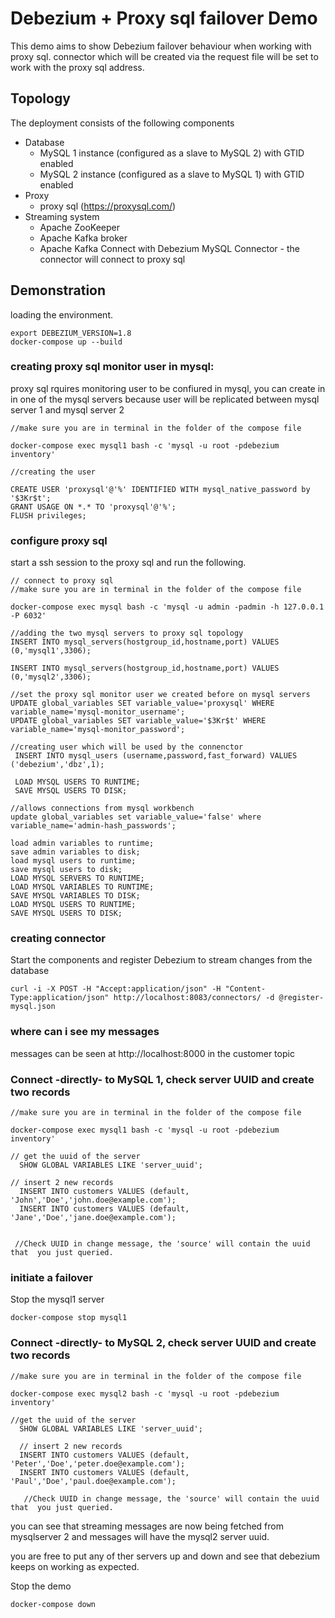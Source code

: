 # Debezium + Proxy sql failover Demo

This demo aims to show Debezium failover behaviour when working with proxy sql.
connector which will be created via the request file will be set to work with the proxy sql address.

## Topology

The deployment consists of the following components

* Database
  * MySQL 1 instance (configured as a slave to MySQL 2) with GTID enabled
  * MySQL 2 instance (configured as a slave to MySQL 1) with GTID enabled
* Proxy
	* proxy sql (https://proxysql.com/)
* Streaming system
  * Apache ZooKeeper
  * Apache Kafka broker
  * Apache Kafka Connect with Debezium MySQL Connector - the connector will connect to proxy sql

## Demonstration
loading the environment.
```
export DEBEZIUM_VERSION=1.8
docker-compose up --build
```

### creating proxy sql monitor user in mysql:
proxy sql rquires monitoring user to be confiured in mysql,  you can create in in one of the mysql servers because user will be replicated between mysql server 1 and mysql server 2
```
//make sure you are in terminal in the folder of the compose file

docker-compose exec mysql1 bash -c 'mysql -u root -pdebezium inventory'

//creating the user

CREATE USER 'proxysql'@'%' IDENTIFIED WITH mysql_native_password by '$3Kr$t';
GRANT USAGE ON *.* TO 'proxysql'@'%';
FLUSH privileges;
```

### configure proxy sql
start a ssh session to the proxy sql and run the following.

```
// connect to proxy sql
//make sure you are in terminal in the folder of the compose file

docker-compose exec mysql bash -c 'mysql -u admin -padmin -h 127.0.0.1 -P 6032'

//adding the two mysql servers to proxy sql topology
INSERT INTO mysql_servers(hostgroup_id,hostname,port) VALUES (0,'mysql1',3306);

INSERT INTO mysql_servers(hostgroup_id,hostname,port) VALUES (0,'mysql2',3306);

//set the proxy sql monitor user we created before on mysql servers
UPDATE global_variables SET variable_value='proxysql' WHERE variable_name='mysql-monitor_username';
UPDATE global_variables SET variable_value='$3Kr$t' WHERE variable_name='mysql-monitor_password';

//creating user which will be used by the connenctor
 INSERT INTO mysql_users (username,password,fast_forward) VALUES ('debezium','dbz',1);

 LOAD MYSQL USERS TO RUNTIME;
 SAVE MYSQL USERS TO DISK;

//allows connections from mysql workbench
update global_variables set variable_value='false' where variable_name='admin-hash_passwords';

load admin variables to runtime; 
save admin variables to disk;
load mysql users to runtime;
save mysql users to disk;
LOAD MYSQL SERVERS TO RUNTIME;
LOAD MYSQL VARIABLES TO RUNTIME;
SAVE MYSQL VARIABLES TO DISK;   
LOAD MYSQL USERS TO RUNTIME;
SAVE MYSQL USERS TO DISK;

```

### creating connector
Start the components and register Debezium to stream changes from the database
```
curl -i -X POST -H "Accept:application/json" -H "Content-Type:application/json" http://localhost:8083/connectors/ -d @register-mysql.json
```

### where can i see my messages 
messages can be seen at http://localhost:8000 in the customer topic


### Connect -directly- to MySQL 1, check server UUID and create two records
```
//make sure you are in terminal in the folder of the compose file

docker-compose exec mysql1 bash -c 'mysql -u root -pdebezium inventory'

// get the uuid of the server
  SHOW GLOBAL VARIABLES LIKE 'server_uuid';
  
// insert 2 new records
  INSERT INTO customers VALUES (default, 'John','Doe','john.doe@example.com');
  INSERT INTO customers VALUES (default, 'Jane','Doe','jane.doe@example.com');
  
  
 //Check UUID in change message, the 'source' will contain the uuid that  you just queried.
```

### initiate a failover

Stop the mysql1 server
```
docker-compose stop mysql1
```
### Connect -directly- to MySQL 2, check server UUID and create two records

```
//make sure you are in terminal in the folder of the compose file

docker-compose exec mysql2 bash -c 'mysql -u root -pdebezium inventory'

//get the uuid of the server
  SHOW GLOBAL VARIABLES LIKE 'server_uuid';
  
  // insert 2 new records
  INSERT INTO customers VALUES (default, 'Peter','Doe','peter.doe@example.com');
  INSERT INTO customers VALUES (default, 'Paul','Doe','paul.doe@example.com');
  
   //Check UUID in change message, the 'source' will contain the uuid that  you just queried.
```

you can see that streaming messages are now being fetched from mysqlserver 2 and messages will have the mysql2 server uuid.

you are free to put any of ther servers up and down and see that debezium keeps on working as expected.

Stop the demo
```
docker-compose down
```
